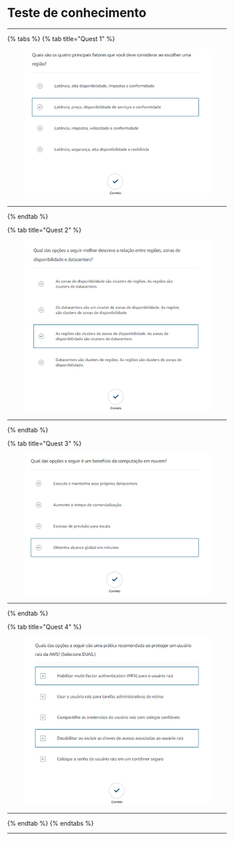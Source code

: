 # Teste de conhecimento

***

{% tabs %}
{% tab title="Quest 1" %}
<figure><img src="../../.gitbook/assets/image (3) (1) (1).png" alt=""><figcaption></figcaption></figure>

***
{% endtab %}

{% tab title="Quest 2" %}
<figure><img src="../../.gitbook/assets/image (4) (1) (1).png" alt=""><figcaption></figcaption></figure>

***
{% endtab %}

{% tab title="Quest 3" %}
<figure><img src="../../.gitbook/assets/image (5) (1) (1).png" alt=""><figcaption></figcaption></figure>

***
{% endtab %}

{% tab title="Quest 4" %}
<figure><img src="../../.gitbook/assets/image (6) (1) (1).png" alt=""><figcaption></figcaption></figure>

***
{% endtab %}
{% endtabs %}

***
